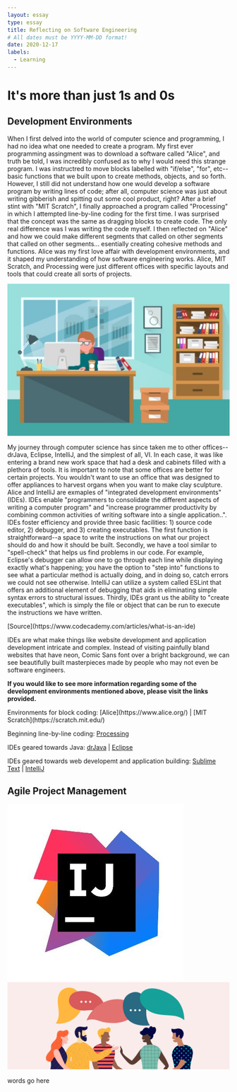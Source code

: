 ```yaml
---
layout: essay
type: essay
title: Reflecting on Software Engineering
# All dates must be YYYY-MM-DD format!
date: 2020-12-17
labels:
  - Learning
---
```

# It's more than just 1s and 0s

## Development Environments

<p>When I first delved into the world of computer science and programming, I had no idea what one needed to create a program. My first ever programming assingment was to download a software called "Alice", and truth be told, I was incredibly confused as to why I would need this strange program. I was instructred to move blocks labelled with "if/else", "for", etc--basic functions that we built upon to create methods, objects, and so forth. However, I still did not understand how one would develop a software program by writing lines of code; after all, computer science was just about writing gibberish and spitting out some cool product, right? After a brief stint with "MIT Scratch", I finally approached a program called "Processing" in which I attempted line-by-line coding for the first time. I was surprised that the concept was the same as dragging blocks to create code. The only real difference was I was writing the code myself. I then reflected on "Alice" and how we could make different segments that called on other segments that called on other segments... esentially creating cohesive methods and functions. Alice was my first love affair with development environments, and it shaped my understanding of how software engineering works. Alice, MIT Scratch, and Processing were just different offices with specific layouts and tools that could create all sorts of projects.</p>
<img class="ui medium left floated image" src="../images/office.jpg">
<p>My journey through computer science has since taken me to other offices--drJava, Eclipse, IntelliJ, and the simplest of all, VI. In each case, it was like entering a brand new work space that had a desk and cabinets filled with a plethora of tools. It is important to note that some offices are better for certain projects. You wouldn't want to use an office that was designed to offer appliances to harvest organs when you want to make clay sculpture. Alice and IntelliJ are exmaples of "integrated development environments" (IDEs). IDEs enable "programmers to consolidate the different aspects of writing a computer program" and "increase programmer productivity by combining common activities of writing software into a single application..". IDEs foster efficiency and provide three basic facilities: 1) source code editor, 2) debugger, and 3) creating executables. The first function is straightforward--a space to write the instructions on what our project should do and how it should be built. Secondly, we have a tool similar to "spell-check" that helps us find problems in our code. For example, Eclipse's debugger can allow one to go through each line while displaying exactly what's happening; you have the option to "step into" functions to see what a particular method is actually doing, and in doing so, catch errors we could not see otherwise. IntelliJ can utilize a system called ESLint that offers an additional element of debugging that aids in eliminating simple syntax errors to structural issues. Thirdly, IDEs grant us the ability to "create executables", which is simply the file or object that can be run to execute the instructions we have written.</p>[Source](https://www.codecademy.com/articles/what-is-an-ide) 
<p>IDEs are what make things like website development and application development intricate and complex. Instead of visiting painfully bland websites that have neon, Comic Sans font over a bright background, we can see beautifully built masterpieces made by people who may not even be software engineers.</p>

<p><b>If you would like to see more information regarding some of the development environments mentioned above, please visit the links provided.</b></p>
Environments for block coding: [Alice](https://www.alice.org/)  |  [MIT Scratch](https://scratch.mit.edu/)

Beginning line-by-line coding: [Processing](https://processing.org/download/)

IDEs geared towards Java: [drJava](http://www.drjava.org/)  |  [Eclipse](https://www.eclipse.org/ide/)

IDEs geared towards web developemt and application building: [Sublime Text](https://www.sublimetext.com/)  |  [IntelliJ](https://www.jetbrains.com/idea/) 

## Agile Project Management

<img class="ui small left floated image" src="../images/intellij.jpg">
<img class="ui medium right floated image" src="../images/language.jpg">

<p>words go here</p>
